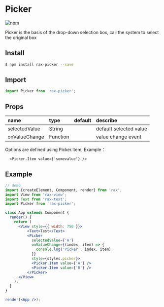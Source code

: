 # Picker

[![npm](https://img.shields.io/npm/v/rax-picker.svg)](https://www.npmjs.com/package/rax-picker)

Picker is the basis of the drop-down selection box, call the system to select the original box

## Install

```bash
$ npm install rax-picker --save
```

## Import

```jsx
import Picker from 'rax-picker';
```

## Props

| name      | type       | default  | describe   |
| :------ | :------- | :--- | :--- |
| selectedValue | String |      | default selected value |
| onValueChange | Function |      | value change event |

Options are defined using Picker.Item, Example：

```
  <Picker.Item value={'somevalue'} />
```

## Example

```jsx
// demo
import {createElement, Component, render} from 'rax';
import View from 'rax-view';
import Text from 'rax-text';
import Picker from 'rax-picker';

class App extends Component {
  render() {
    return (
      <View style={{ width: 750 }}>
          <Text>Test</Text>
          <Picker 
            selectedValue={'A'}
            onValueChange={(index, item) => {
              console.log('Picker', index, item);
            }}
            style={styles.picker}>
            <Picker.Item value={'A'} />
            <Picker.Item value={'B'} />
          </Picker>
      </View>
    );
  }
}

render(<App />);
```